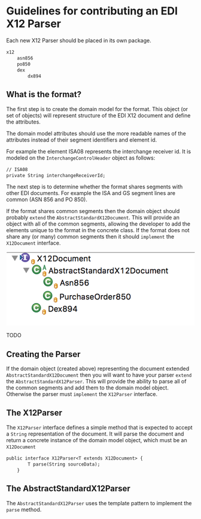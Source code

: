 # Guidelines for contributing an EDI X12 Parser

Each new X12 Parser should be placed in its own package. 

	x12
		asn856
		po850
		dex
			dx894

## What is the format?
The first step is to create the domain model for the format. This object (or set of objects) will represent structure of the EDI X12 document and define the attributes. 

The domain model attributes should use the more readable names of the attributes instead of their segment identifiers and element id. 

For example the element ISA08 represents the interchange receiver id. It is modeled on the `InterchangeControlHeader` object as follows:

	// ISA08
	private String interchangeReceiverId;

The next step is to determine whether the format shares segments with other EDI documents. For example the ISA and GS segment lines are common (ASN 856 and PO 850).

If the format shares common segments then the domain object should probably `extend` the `AbstractStandardX12Document`. This will provide an object with all of the common segments, allowing the developer to add the elements unique to the format in the concrete class. If the format does not share any (or many) common segments then it should `implement` the `X12Document` interface. 

![X12document hierarchy](X12DocHierarchy.png)

TODO

## Creating the Parser
If the domain object (created above) representing the document extended `AbstractStandardX12Document` then you will want to have your parser `extend` the `AbstractStandardX12Parser`. This will provide the ability to parse all of the common segments and add them to the domain model object. Otherwise the parser must `implement` the `X12Parser` interface. 

## The X12Parser
The `X12Parser` interface defines a simple method that is expected to accept a `String` representation of the document. It will parse the document and return a concrete instance of the domain model object, which must be an `X12Document`

	public interface X12Parser<T extends X12Document> {
    		T parse(String sourceData);
    	}

## The AbstractStandardX12Parser
The `AbstractStandardX12Parser` uses the template pattern to implement the `parse` method. 

